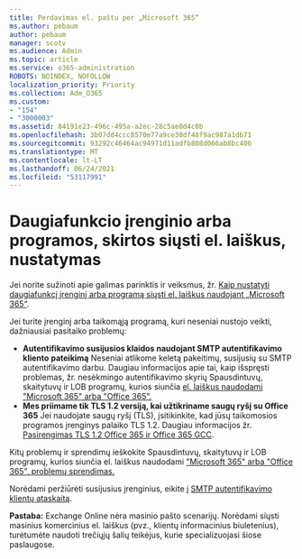 ```yaml
---
title: Perdavimas el. paštu per „Microsoft 365“
ms.author: pebaum
author: pebaum
manager: scotv
ms.audience: Admin
ms.topic: article
ms.service: o365-administration
ROBOTS: NOINDEX, NOFOLLOW
localization_priority: Priority
ms.collection: Adm_O365
ms.custom:
- "154"
- "3000003"
ms.assetid: 84191e23-496c-495a-a2ec-28c5ae0d4c0b
ms.openlocfilehash: 3b07dd4ccc8570e77a9ce30df48f9ac987a1db71
ms.sourcegitcommit: 93292c46464ac94971d11adfb808d066ab8bc406
ms.translationtype: MT
ms.contentlocale: lt-LT
ms.lasthandoff: 06/24/2021
ms.locfileid: "53117991"
---
```

# <a name="set-up-a-multifunction-device-or-application-to-send-email"></a>Daugiafunkcio įrenginio arba programos, skirtos siųsti el. laiškus, nustatymas

Jei norite sužinoti apie galimas parinktis ir veiksmus, žr. [Kaip nustatyti daugiafunkcį įrenginį arba programą siųsti el. laiškus naudojant „Microsoft 365“](/Exchange/mail-flow-best-practices/how-to-set-up-a-multifunction-device-or-application-to-send-email-using-microsoft-365-or-office-365).
  
Jei turite įrenginį arba taikomąją programą, kuri neseniai nustojo veikti, dažniausiai pasitaiko problemų:

- **Autentifikavimo susijusios klaidos naudojant SMTP autentifikavimo kliento pateikimą** Neseniai atlikome keletą pakeitimų, susijusių su SMTP autentifikavimo darbu. Daugiau informacijos apie tai, kaip išspręsti problemas, žr. nesėkmingo autentifikavimo skyrių Spausdintuvų, skaitytuvų ir LOB programų, kurios siunčia [el. laiškus naudodami "Microsoft 365" arba "Office 365".](/Exchange/mail-flow-best-practices/fix-issues-with-printers-scanners-and-lob-applications-that-send-email-using-off#error-authentication-unsuccessful)
- **Mes priimame tik TLS 1.2 versiją, kai užtikriname saugų ryšį su Office 365** Jei naudojate saugų ryšį (TLS), įsitikinkite, kad jūsų taikomosios programos įrenginys palaiko TLS 1.2. Daugiau informacijos žr. [Pasirengimas TLS 1.2 Office 365 ir Office 365 GCC](/microsoft-365/compliance/prepare-tls-1.2-in-office-365).
 
Kitų problemų ir sprendimų ieškokite Spausdintuvų, skaitytuvų ir LOB programų, kurios siunčia el. laiškus naudodami ["Microsoft 365" arba "Office 365", problemų sprendimas.](/Exchange/mail-flow-best-practices/fix-issues-with-printers-scanners-and-lob-applications-that-send-email-using-off)

Norėdami peržiūrėti susijusius įrenginius, eikite į [SMTP autentifikavimo klientų ataskaitą](https://protection.office.com/mailflow/dashboard).

**Pastaba:** Exchange Online nėra masinio pašto scenarijų. Norėdami siųsti masinius komercinius el. laiškus (pvz., klientų informacinius biuletenius), turėtumėte naudoti trečiųjų šalių teikėjus, kurie specializuojasi šiose paslaugose.

